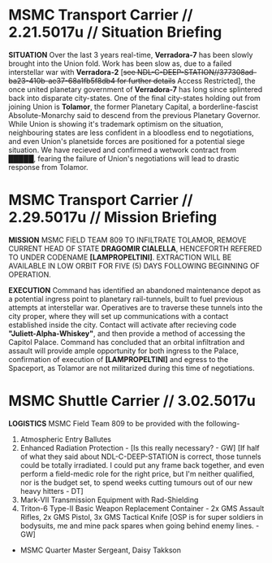 # MSMC Transport Carrier // 2.21.5017u // Situation Briefing
**SITUATION**
Over the last 3 years real-time, **Verradora-7** has been slowly brought into the Union fold. Work has been slow as, due to a failed interstellar war with **Verradora-2** [~~see NDL-C-DEEP-STATION//377308ad-ba23-410b-ae37-68a1fb5f8db4 for further details~~ Access Restricted], the once united planetary government of **Verradora-7** has long since splintered back into disparate city-states. One of the final city-states holding out from joining Union is **Tolamor**, the former Planetary Capital, a borderline-fascist Absolute-Monarchy said to descend from the previous Planetary Governor. While Union is showing it's trademark optimism on the situation, neighbouring states are less confident in a bloodless end to negotiations, and even Union's planetside forces are positioned for a potential siege situation.
We have recieved and confirmed a wetwork contract from █████, fearing the failure of Union's negotiations will lead to drastic response from Tolamor.

# MSMC Transport Carrier // 2.29.5017u // Mission Briefing
**MISSION**
MSMC FIELD TEAM 809 TO INFILTRATE TOLAMOR, REMOVE CURRENT HEAD OF STATE **DRAGOMIR CIALELLA**, HENCEFORTH REFERED TO UNDER CODENAME **[LAMPROPELTINI]**. 
EXTRACTION WILL BE AVAILABLE IN LOW ORBIT FOR FIVE (5) DAYS FOLLOWING BEGINNING OF OPERATION.

**EXECUTION**
Command has identified an abandoned maintenance depot as a potential ingress point to planetary rail-tunnels, built to fuel previous attempts at interstellar war. 
Operatives are to traverse these tunnels into the city proper, where they will set up communications with a contact established inside the city. Contact will activate after recieving code **"Juliett-Alpha-Whiskey"**, and then provide a method of accessing the Capitol Palace. 
Command has concluded that an orbital infiltration and assault will provide ample opportunity for both ingress to the Palace, confirmation of execution of **[LAMPROPELTINI]** and egress to the Spaceport, as Tolamor are not militarized during this time of negotiations.


# MSMC Shuttle Carrier // 3.02.5017u
**LOGISTICS**
MSMC Field Team 809 to be provided with the following-
1. Atmospheric Entry Ballutes
2. Enhanced Radiation Protection - [Is this really necessary? - GW] [If half of what they said about NDL-C-DEEP-STATION is correct, those tunnels could be totally irradiated. I could put any frame back together, and even perform a field-medic role for the right price, but I'm neither qualified, nor is the budget set, to spend weeks cutting tumours out of our new heavy hitters - DT]
3. Mark-VII Transmission Equipment with Rad-Shielding
4. Triton-6 Type-II Basic Weapon Replacement Container - 2x GMS Assault Rifles, 2x GMS Pistol, 3x GMS Tactical Knife [OSP is for super soldiers in bodysuits, me and mine pack spares when going behind enemy lines. - GW]

- MSMC Quarter Master Sergeant, Daisy Takkson





